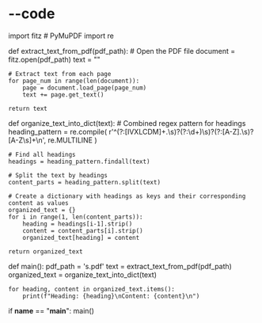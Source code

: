 # --code
import fitz  # PyMuPDF
import re

def extract_text_from_pdf(pdf_path):
    # Open the PDF file
    document = fitz.open(pdf_path)
    text = ""
    
    # Extract text from each page
    for page_num in range(len(document)):
        page = document.load_page(page_num)
        text += page.get_text()
    
    return text

def organize_text_into_dict(text):
    # Combined regex pattern for headings
    heading_pattern = re.compile(
        r'^(?:[IVXLCDM]+\.\s)?(?:\d+\)\s)?(?:[A-Z]\.\s)?[A-Z\s]+\n',
        re.MULTILINE
    )
    
    # Find all headings
    headings = heading_pattern.findall(text)
    
    # Split the text by headings
    content_parts = heading_pattern.split(text)
    
    # Create a dictionary with headings as keys and their corresponding content as values
    organized_text = {}
    for i in range(1, len(content_parts)):
        heading = headings[i-1].strip()
        content = content_parts[i].strip()
        organized_text[heading] = content
    
    return organized_text

def main():
    pdf_path = 's.pdf'
    text = extract_text_from_pdf(pdf_path)
    organized_text = organize_text_into_dict(text)
    
    for heading, content in organized_text.items():
        print(f"Heading: {heading}\nContent: {content}\n")
        

if __name__ == "__main__":
    main()
